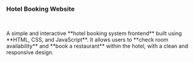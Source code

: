 <h3>Hotel Booking Website</h3>
<br/>
<p>A simple and interactive **hotel booking system frontend** built using **HTML, CSS, and JavaScript**.  
It allows users to **check room availability** and **book a restaurant** within the hotel, with a clean and responsive design. </p>
